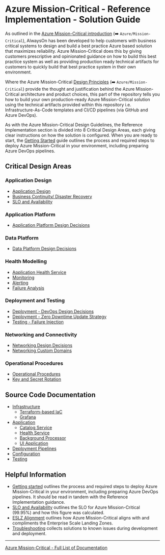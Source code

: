 # Azure Mission-Critical - Reference Implementation - Solution Guide

As outlined in the [Azure Mission-Critical introduction](https://github.com/Azure/Mission-Critical/blob/main/docs/introduction/README.md) (➡️ `Azure/Mission-Critical`), AlwaysOn has been developed to help customers with business critical systems to design and build a best practice Azure based solution that maximizes reliability. Azure Mission-Critical does this by giving customers prescriptive and opinionated guidance on how to build this best practice system as well as providing production ready technical artifacts for customers to quickly build that best practice system in their own environment.

Where the Azure Mission-Critical [Design Principles](https://github.com/Azure/Mission-Critical/blob/main/docs/design-methodology/Principles.md) (➡️ `Azure/Mission-Critical`) provide the thought and justification behind the Azure Mission-Critical architecture and product choices, this part of the repository tells you how to build your own production-ready Azure Mission-Critical solution using the technical artifacts provided within this repository i.e. Infrastructure-As-Code templates and CI/CD pipelines (via GitHub and Azure DevOps).

As with the Azure Mission-Critical Design Guidelines, the Reference Implementation section is divided into 8 Critical Design Areas, each giving clear instructions on how the solution is configured.  When you are ready to start, the [Getting Started](./Getting-Started.md) guide outlines the process and required steps to deploy Azure Mission-Critical in your environment, including preparing Azure DevOps pipelines.

## Critical Design Areas

### Application Design

- [Application Design](./AppDesign-Application-Design.md)
- [Business Continuity/ Disaster Recovery](./AppDesign-BCDR-Global.md)
- [SLO and Availability](./AppDesign-SLO-Availability.md)

### Application Platform

- [Application Platform Design Decisions](/src/infra/README.md)

### Data Platform

- [Data Platform Design Decisions](./DataPlatform-Design-Decisions.md)

### Health Modelling

- [Application Health Service](/src/app/AlwaysOn.HealthService/README.md)
- [Monitoring](./Health-Monitoring.md)
- [Alerting](./Health-Alerting.md)
- [Failure Analysis](./Health-Failure-Analysis.md)

### Deployment and Testing

- [Deployment - DevOps Design Decisions](./DeployAndTest-DevOps-Design-Decisions.md)
- [Deployment - Zero Downtime Update Strategy](./DeployAndTest-DevOps-Zero-Downtime-Update-Strategy.md)
- [Testing - Failure Injection](./DeployAndTest-Testing-FailureInjection.md)

### Networking and Connectivity

- [Networking Design Decisions](./Networking-Design-Decisions.md)
- [Networking Custom Domains](./Networking-Custom-Domains.md)

### Operational Procedures

- [Operational Procedures](OpProcedures-Operational-Procedures.md)
- [Key and Secret Rotation](OpProcedures-KeyRotation.md)

## Source Code Documentation

- [Infrastructure](/src/infra/README.md)
  - [Terraform-based IaC](/src/infra/workload/README.md)
  - [Grafana](/src/infra/monitoring/grafana/README.md)
- [Application](/src/app/README.md)
  - [Catalog Service](/src/app/AlwaysOn.CatalogService/README.md)
  - [Health Service](/src/app/AlwaysOn.HealthService/README.md)
  - [Background Processor](/src/app/AlwaysOn.BackgroundProcessor/README.md)
  - [UI Application](/src/app/AlwaysOn.UI/README.md)
- [Deployment Pipelines](/.ado/pipelines/README.md)
- [Configuration](/src/infra/README.md)
- [Testing](/src/testing/README.md)

## Helpful Information

- [Getting started](Getting-Started.md) outlines the process and required steps to deploy Azure Mission-Critical in your environment, including preparing Azure DevOps pipelines. It should be read in tandem with the Reference Implementation guidance.
- [SLO and Availability](AppDesign-SLO-Availability.md) outlines the SLO for Azure Mission-Critical (99.95%) and how this figure was calculated.
- [ESLZ Alignment](ESLZ-Alignment.md) outlines how Azure Mission-Critical aligns with and compliments the Enterprise Scale Landing Zones.
- [Troubleshooting](Troubleshooting.md) collects solutions to known issues during development and deployment.

---

[Azure Mission-Critical - Full List of Documentation](/docs/README.md)
